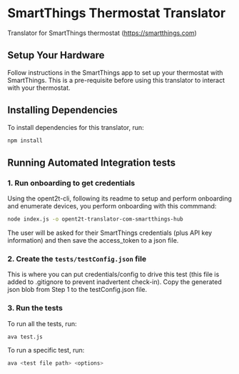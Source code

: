 # SmartThings Thermostat Translator
Translator for SmartThings thermostat (https://smartthings.com)

## Setup Your Hardware
Follow instructions in the SmartThings app to set up your thermostat with SmartThings. This is a pre-requisite
before using this translator to interact with your thermostat.

## Installing Dependencies
To install dependencies for this translator, run:

```bash
npm install
```

## Running Automated Integration tests

### 1. Run onboarding to get credentials

Using the opent2t-cli, following its readme to setup and perform onboarding and enumerate devices, you perform onboarding with this commmand:

```bash
node index.js -o opent2t-translator-com-smartthings-hub
```
The user will be asked for their SmartThings credentials (plus API key information) and then save the access_token to a json file.

### 2. Create the `tests/testConfig.json` file
This is where you can put credentials/config to drive this test (this file is added to .gitignore
to prevent inadvertent check-in). Copy the generated json blob from Step 1 to the testConfig.json file.

### 3. Run the tests

To run all the tests, run:

```bash
ava test.js
```

To run a specific test, run:

```bash
ava <test file path> <options>
```

```

